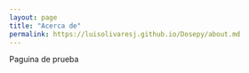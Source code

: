 ```yaml
---
layout: page
title: "Acerca de"
permalink: https://luisolivaresj.github.io/Dosepy/about.md
---
```


Paguina de prueba
